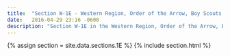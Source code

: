 ```yaml
---
title:  "Section W-1E - Western Region, Order of the Arrow, Boy Scouts of America"
date:   2016-04-29 23:16 -0600
description: "Section W-1E in the Western Region, Order of the Arrow, Boy Scouts of America."
---
```


{% assign section = site.data.sections.1E %}
{% include section.html %}